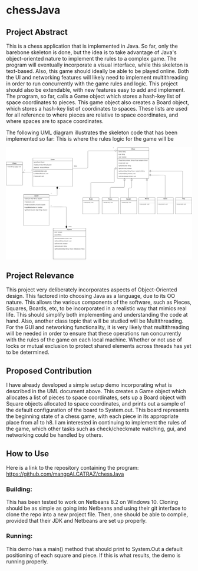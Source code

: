 # chessJava
## Project Abstract

This is a chess application that is implemented in Java. So far, only the barebone skeleton is done, but the idea is to 
take advantage of Java's object-oriented nature to implement the rules to a complex game. The program will eventually incorporate a visual interface, while this skeleton is text-based. Also, this game should ideally be able to be played online. Both the UI and networking features will likely need to implement multithreading in order to run concurrently with the game rules and logic. This project should also be extendable, with new features easy to add and implement. The program, so far, calls a Game object which stores a hash-key list of space coordinates to pieces. This game object also creates a Board object, which stores a hash-key list of coordinates to spaces. These lists are used for all reference to where pieces are relative to space coordinates, and where spaces are to space coordinates. 

The following UML diagram illustrates the skeleton code that has been implemented so far: This is where the rules logic for the game will be

![alt](/Untitled%20Diagram.png)

## Project Relevance

This project very deliberately incorporates aspects of Object-Oriented design. This factored into choosing Java as a language, due to its OO nature. This allows the various components of the software, such as Pieces, Squares, Boards, etc, to be incorporated in a realistic way that mimics real life. This should simplify both implementing and understanding the code at hand. Also, another class topic that will be studied will be Multithreading. For the GUI and networking functionality, it is very likely that multithreading will be needed in order to ensure that these operations run concurrently with the rules of the game on each local machine. Whether or not use of locks or mutual exclusion to protect shared elements across threads has yet to be determined.

## Proposed Contribution

I have already developed a simple setup demo incorporating what is described in the UML document above. This creates a Game object which allocates a list of pieces to space coordinates, sets up a Board object with Square objects allocated to space coordinates, and prints out a sample of the default configuration of the board to System.out. This board represents the beginning state of a chess game, with each piece in its appropriate place from a1 to h8. I am interested in continuing to implement the rules of the game, which other tasks such as check/checkmate watching, gui, and networking could be handled by others.

## How to Use
Here is a link to the repository containing the program: https://github.com/mangoALCATRAZ/chessJava

### Building:
This has been tested to work on Netbeans 8.2 on Windows 10. Cloning should be as simple as going into Netbeans and using their git interface to clone the repo into a new project file. Then, one should be able to complie, provided that their JDK and Netbeans are set up properly.

### Running:
This demo has a main() method that should print to System.Out a default positioning of each square and piece. If this is what results, the demo is running properly.
